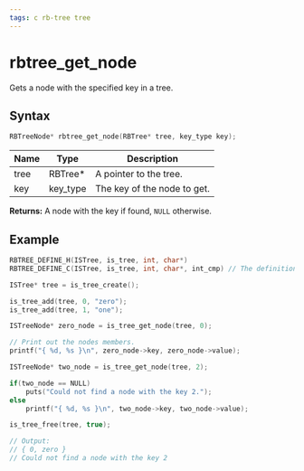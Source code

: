 ```yaml
---
tags: c rb-tree tree
---
```

# rbtree_get_node

Gets a node with the specified key in a tree.

## Syntax

```c
RBTreeNode* rbtree_get_node(RBTree* tree, key_type key);
```

| Name | Type | Description |
| --- | --- | --- |
| tree | RBTree* | A pointer to the tree. |
| key | key_type | The key of the node to get. |

**Returns:** A node with the key if found, `NULL` otherwise.

## Example

```c
RBTREE_DEFINE_H(ISTree, is_tree, int, char*)
RBTREE_DEFINE_C(ISTree, is_tree, int, char*, int_cmp) // The definition of int_cmp can be found in the RedBlackTree main page.

ISTree* tree = is_tree_create();

is_tree_add(tree, 0, "zero");
is_tree_add(tree, 1, "one");

ISTreeNode* zero_node = is_tree_get_node(tree, 0);

// Print out the nodes members.
printf("{ %d, %s }\n", zero_node->key, zero_node->value);

ISTreeNode* two_node = is_tree_get_node(tree, 2);

if(two_node == NULL)
    puts("Could not find a node with the key 2.");
else
    printf("{ %d, %s }\n", two_node->key, two_node->value);

is_tree_free(tree, true);

// Output:
// { 0, zero }
// Could not find a node with the key 2
```